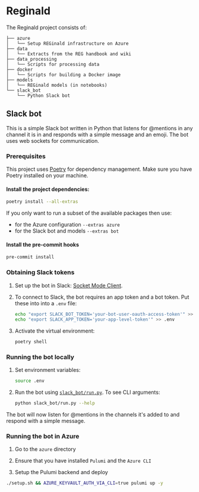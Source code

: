 # Reginald
The Reginald project consists of:

```
├── azure
│   └── Setup REGinald infrastructure on Azure
├── data
│   └── Extracts from the REG handbook and wiki
├── data_processing
│   └── Scripts for processing data
├── docker
│   └── Scripts for building a Docker image
├── models
│   └── REGinald models (in notebooks)
└── slack_bot
    └── Python Slack bot
```

## Slack bot

This is a simple Slack bot written in Python that listens for @mentions in any channel it is in and responds with a simple message and an emoji.
The bot uses web sockets for communication.

### Prerequisites

This project uses [Poetry](https://python-poetry.org/) for dependency management.
Make sure you have Poetry installed on your machine.

#### Install the project dependencies:

```bash
poetry install --all-extras
```

If you only want to run a subset of the available packages then use:

- for the Azure configuration `--extras azure`
- for the Slack bot and models `--extras bot`

####  Install the pre-commit hooks

```bash
pre-commit install
```

### Obtaining Slack tokens

1. Set up the bot in Slack: [Socket Mode Client](https://slack.dev/python-slack-sdk/socket-mode/index.html).

1. To connect to Slack, the bot requires an app token and a bot token. Put these into into a `.env` file:

    ```bash
    echo "export SLACK_BOT_TOKEN='your-bot-user-oauth-access-token'" >> .env
    echo "export SLACK_APP_TOKEN='your-app-level-token'" >> .env
    ```

1. Activate the virtual environment:
    ```bash
    poetry shell
    ```

### Running the bot locally

1. Set environment variables:
    ```bash
    source .env
    ```

1. Run the bot using [`slack_bot/run.py`](https://github.com/alan-turing-institute/reginald/blob/main/slack_bot/run.py). To see CLI arguments:
    ```bash
    python slack_bot/run.py --help
    ```

The bot will now listen for @mentions in the channels it's added to and respond with a simple message.

### Running the bot in Azure

1. Go to the `azure` directory

1. Ensure that you have installed `Pulumi` and the `Azure CLI`

1. Setup the Pulumi backend and deploy

```bash
./setup.sh && AZURE_KEYVAULT_AUTH_VIA_CLI=true pulumi up -y
```
